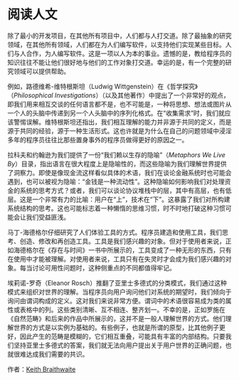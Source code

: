 # 阅读人文


除了最小的开发项目，在其他所有项目中，人们都与人打交道。除了最抽象的研究领域，在其他所有领域，人们都在为人们编写软件，以支持他们实现某些目标。人们与人合作，为人编写软件。这是一项以人为本的事业。遗憾的是，教给程序员的知识往往不能让他们很好地与他们的工作对象打交道。幸运的是，有一个完整的研究领域可以提供帮助。


例如，路德维希-维特根斯坦（Ludwig Wittgenstein）在《哲学探究》（*Philosophical Investigations*）（以及其他著作）中提出了一个非常好的观点，即我们用来相互交谈的任何语言都不是，也不可能是，一种将思想、想法或图片从一个人的头脑中传递到另一个人头脑中的序列化格式。在“收集需求”时，我们就应该警惕误解。维特根斯坦还指出，我们相互理解的能力并非源于共同的定义，而是源于共同的经验，源于一种生活形式。这也许就是为什么在自己的问题领域中浸淫多年的程序员往往比那些置身事外的程序员做得更好的原因之一。


拉科夫和约翰逊为我们提供了一份“我们赖以生存的隐喻”（*Metaphors We Live By*）目录，指出语言在很大程度上是隐喻性的，而这些隐喻为我们理解世界提供了洞察力。即使是像现金流这样看似具体的术语，我们在谈论金融系统时也可能会遇到，也可以被视为隐喻：“金钱是一种流动性”。这种隐喻如何影响我们对处理资金的系统的思考方式？或者，我们可以谈论协议堆栈中的层，其中有高层，也有低层。这是一个非常有力的比喻：用户在“上”，技术在“下”。这暴露了我们对所构建系统结构的思考。这也可能标志着一种懒惰的思维习惯，时不时地打破这种习惯可能会让我们受益匪浅。


马丁-海德格尔仔细研究了人们体验工具的方式。程序员建造和使用工具，我们思考、创造、修改和再创造工具。工具是我们感兴趣的对象。但对于使用者来说，正如海德格尔在《存在与时间》一书中所展示的，工具变成了一种无形的东西，只有在使用中才能被理解。对使用者来说，工具只有在失灵时才会成为我们感兴趣的对象。每当讨论可用性问题时，这种侧重点的不同都值得牢记。


埃莉诺-罗奇（Eleanor Rosch）推翻了亚里士多德式的分类模式，我们通过这种模式来组织对世界的理解。当程序员向用户询问他们对系统的期望时，我们倾向于询问由谓词构成的定义。这对我们来说非常方便。谓词中的术语很容易成为类的属性或表格中的列。这些类别清晰、互不相连、整齐划一。不幸的是，正如罗施在《自然范畴》和后来的作品中所展示的，这并不是一般人理解世界的方式。他们理解世界的方式是以实例为基础的。有些例子，也就是所谓的原型，比其他例子更好，因此产生的范畴是模糊的，它们相互重叠，可能具有丰富的内部结构。只要我们坚持亚里士多德式的答案，我们就无法向用户提出关于用户世界的正确问题，也就很难达成我们需要的共识。


作者：[Keith Braithwaite](http://programmer.97things.oreilly.com/wiki/index.php/Keith_Braithwaite)
